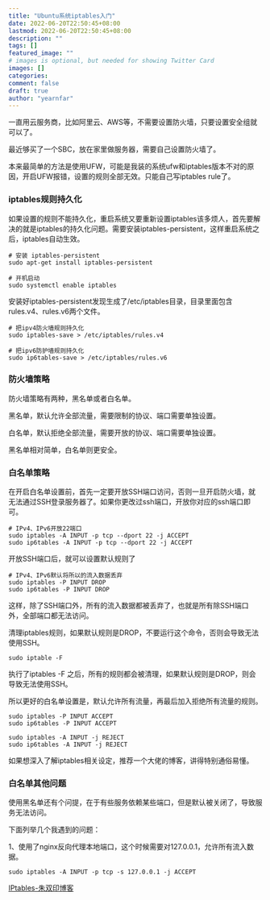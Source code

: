 ```yaml
---
title: "Ubuntu系统iptables入门"
date: 2022-06-20T22:50:45+08:00
lastmod: 2022-06-20T22:50:45+08:00
description: ""
tags: []
featured_image: ""
# images is optional, but needed for showing Twitter Card
images: []
categories:
comment: false
draft: true
author: "yearnfar"
---
```


一直用云服务商，比如阿里云、AWS等，不需要设置防火墙，只要设置安全组就可以了。

最近够买了一个SBC，放在家里做服务器，需要自己设置防火墙了。

本来最简单的方法是使用UFW，可能是我装的系统ufw和iptables版本不对的原因，开启UFW报错，设置的规则全部无效。只能自己写iptables rule了。

### iptables规则持久化

如果设置的规则不能持久化，重启系统又要重新设置iptables该多烦人，首先要解决的就是iptables的持久化问题。需要安装iptables-persistent，这样重启系统之后，iptables自动生效。

```shell
# 安装 iptables-persistent
sudo apt-get install iptables-persistent

# 开机启动
sudo systemctl enable iptables
```

安装好iptables-persistent发现生成了/etc/iptables目录，目录里面包含rules.v4、rules.v6两个文件。

```shell
# 把ipv4防火墙规则持久化
sudo iptables-save > /etc/iptables/rules.v4

# 把ipv6防护墙规则持久化
sudo ip6tables-save > /etc/iptables/rules.v6
```

### 防火墙策略

防火墙策略有两种，黑名单或者白名单。

黑名单，默认允许全部流量，需要限制的协议、端口需要单独设置。

白名单，默认拒绝全部流量，需要开放的协议、端口需要单独设置。

黑名单相对简单，白名单则更安全。

### 白名单策略

在开启白名单设置前，首先一定要开放SSH端口访问，否则一旦开启防火墙，就无法通过SSH登录服务器了。如果你更改过ssh端口，开放你对应的ssh端口即可。

```shell
# IPv4、IPv6开放22端口
sudo iptables -A INPUT -p tcp --dport 22 -j ACCEPT
sudo ip6tables -A INPUT -p tcp --dport 22 -j ACCEPT
```

开放SSH端口后，就可以设置默认规则了

```shell
# IPv4、IPv6默认将所以的流入数据丢弃
sudo iptables -P INPUT DROP
sudo ip6tables -P INPUT DROP
```

这样，除了SSH端口外，所有的流入数据都被丢弃了，也就是所有除SSH端口外，全部端口都无法访问。

清理iptables规则，如果默认规则是DROP，不要运行这个命令，否则会导致无法使用SSH。

```shell
sudo iptable -F
```

执行了iptables -F 之后，所有的规则都会被清理，如果默认规则是DROP，则会导致无法使用SSH。

所以更好的白名单设置是，默认允许所有流量，再最后加入拒绝所有流量的规则。

```shell
sudo iptables -P INPUT ACCEPT
sudo ip6tables -P INPUT ACCEPT

sudo iptables -A INPUT -j REJECT
sudo ip6tables -A INPUT -j REJECT
```

如果想深入了解iptables相关设定，推荐一个大佬的博客，讲得特别通俗易懂。

### 白名单其他问题

使用黑名单还有个问提，在于有些服务依赖某些端口，但是默认被关闭了，导致服务无法访问。

下面列举几个我遇到的问题：

1、使用了nginx反向代理本地端口，这个时候需要对127.0.0.1，允许所有流入数据。

```shell
sudo iptables -A INPUT -p tcp -s 127.0.0.1 -j ACCEPT
```



[IPtables-朱双印博客](https://www.zsythink.net/archives/category/%e8%bf%90%e7%bb%b4%e7%9b%b8%e5%85%b3/iptables)

